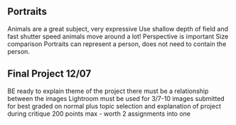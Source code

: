 ## Portraits
Animals are a great subject, very expressive
	Use shallow depth of field and fast shutter speed
		animals move around a lot!
Perspective is important
Size comparison
Portraits can represent a person, does not need to contain the person.


## Final Project 12/07
BE ready to explain theme of the project
there must be a relationship between the images
Lightroom must be used for 3/7-10 images submitted for best
graded on normal plus topic selection and explanation of project during critique
200 points max - worth 2 assignments into one
